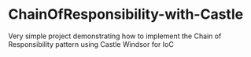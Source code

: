 ChainOfResponsibility-with-Castle
=================================

Very simple project demonstrating how to implement the Chain of Responsibility pattern using Castle Windsor for IoC
